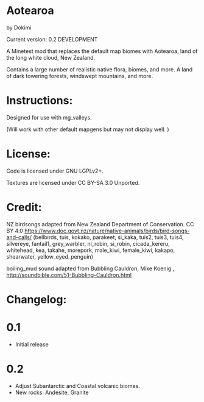 # Aotearoa
by Dokimi

Current version: 0.2 DEVELOPMENT


A Minetest mod that replaces the default map biomes with Aotearoa, land of the long white cloud, New Zealand.

Contains a large number of realistic native flora, biomes, and more. A land of dark towering forests, windswept mountains, and more.


# Instructions:
Designed for use with mg_valleys.

(Will work with other default mapgens but may not display well. )


# License:

Code is licensed under GNU LGPLv2+.

Textures are licensed under CC BY-SA 3.0 Unported.

# Credit:
NZ birdsongs adapted from New Zealand Department of Conservation. CC BY 4.0
https://www.doc.govt.nz/nature/native-animals/birds/bird-songs-and-calls/
(bellbirds, tuis, kokako, parakeet, si_kaka, tuis2, tuis3, tuis4, silvereye, fantail1, grey_warbler, ni_robin, si_robin, cicada_kereru, whitehead, kea, takahe, morepork, male_kiwi, female_kiwi, kakapo, shearwater, yellow_eyed_penguin)

boiling_mud sound adapted from Bubbling Cauldron, Mike Koenig , http://soundbible.com/51-Bubbling-Cauldron.html



# Changelog:

# 0.1
- Initial release

# 0.2
- Adjust Subantarctic and Coastal volcanic biomes.
- New rocks: Andesite, Granite





